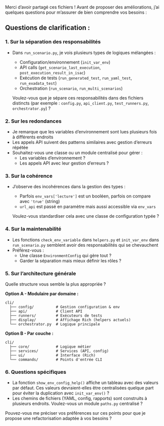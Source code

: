 Merci d’avoir partagé ces fichiers ! Avant de proposer des améliorations, j’ai quelques questions pour m’assurer de bien comprendre vos besoins :

## Questions de clarification :

### 1. **Sur la séparation des responsabilités**

- Dans `run_scenario.py`, je vois plusieurs types de logiques mélangées :
  - Configuration/environnement (`init_var_env`)
  - API calls (`get_scenario_last_execution`, `post_execution_result_in_isac`)
  - Exécution de tests (`run_generated_test`, `run_yaml_test`, `run_exadata_test`)
  - Orchestration (`run_scenario`, `run_multi_scenarios`)
  
  Voulez-vous que je sépare ces responsabilités dans des fichiers distincts (par exemple : `config.py`, `api_client.py`, `test_runners.py`, `orchestrator.py`) ?

### 2. **Sur les redondances**

- Je remarque que les variables d’environnement sont lues plusieurs fois à différents endroits
- Les appels API suivent des patterns similaires avec gestion d’erreurs répétée
- Souhaitez-vous une classe ou un module centralisé pour gérer :
  - Les variables d’environnement ?
  - Les appels API avec leur gestion d’erreurs ?

### 3. **Sur la cohérence**

- J’observe des incohérences dans la gestion des types :
  - Parfois `env_vars['lecture']` est un booléen, parfois on compare avec `'true'` (string)
  - `url_api` est passé en paramètre mais aussi accessible via `env_vars`
  
  Voulez-vous standardiser cela avec une classe de configuration typée ?

### 4. **Sur la maintenabilité**

- Les fonctions `check_env_variable` dans `helpers.py` et `init_var_env` dans `run_scenario.py` semblent avoir des responsabilités qui se chevauchent
- Préférez-vous :
  - Une classe `EnvironmentConfig` qui gère tout ?
  - Garder la séparation mais mieux définir les rôles ?

### 5. **Sur l’architecture générale**

Quelle structure vous semble la plus appropriée ?

**Option A - Modulaire par domaine :**

```
cli/
  ├── config/          # Gestion configuration & env
  ├── api/             # Client API
  ├── runners/         # Exécuteurs de tests
  ├── display/         # Affichage Rich (helpers actuels)
  └── orchestrator.py  # Logique principale
```

**Option B - Par couche :**

```
cli/
  ├── core/            # Logique métier
  ├── services/        # Services (API, config)
  ├── ui/              # Interface (Rich)
  └── commands/        # Points d'entrée CLI
```

### 6. **Questions spécifiques**

- La fonction `show_env_config_help()` affiche un tableau avec des valeurs par défaut. Ces valeurs devraient-elles être centralisées quelque part pour éviter la duplication avec `init_var_env()` ?
- Les chemins de fichiers (YAML, config, rapports) sont construits à plusieurs endroits. Voulez-vous un module `paths.py` centralisé ?

Pouvez-vous me préciser vos préférences sur ces points pour que je propose une refactorisation adaptée à vos besoins ?​​​​​​​​​​​​​​​​